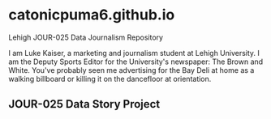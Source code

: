 # catonicpuma6.github.io
Lehigh JOUR-025 Data Journalism Repository

I am Luke Kaiser, a marketing and journalism student at Lehigh University. I am the Deputy Sports Editor for the University's newspaper: The Brown and White. You've probably seen me advertising for the Bay Deli at home as a walking billboard or killing it on the dancefloor at orientation.

## JOUR-025 Data Story Project

